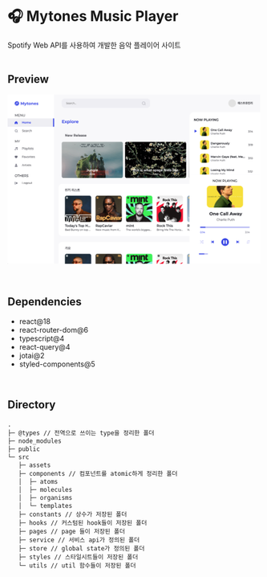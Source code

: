 # 🎧 Mytones Music Player

Spotify Web API를 사용하여 개발한 음악 플레이어 사이트
<br/>
<br/>

## Preview
![미리보기](/public/img-screenshot-mytones.png)

<br/>

## Dependencies

- react@18
- react-router-dom@6
- typescript@4
- react-query@4
- jotai@2
- styled-components@5

<br/>

## Directory

```
.
├─ @types // 전역으로 쓰이는 type을 정리한 폴더
├─ node_modules
├─ public
└─ src
   ├─ assets
   ├─ components // 컴포넌트를 atomic하게 정리한 폴더
   │  ├─ atoms
   │  ├─ molecules
   │  ├─ organisms
   │  └─ templates
   ├─ constants // 상수가 저장된 폴더
   ├─ hooks // 커스텀된 hook들이 저장된 폴더
   ├─ pages // page 들이 저장된 폴더
   ├─ service // 서비스 api가 정의된 폴더
   ├─ store // global state가 정의된 폴더
   ├─ styles // 스타일시트들이 저장된 폴더
   └─ utils // util 함수들이 저장된 폴더
```
